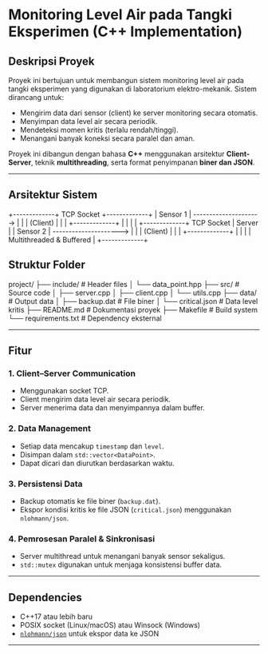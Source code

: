 # Monitoring Level Air pada Tangki Eksperimen (C++ Implementation)

## Deskripsi Proyek

Proyek ini bertujuan untuk membangun sistem monitoring level air pada tangki eksperimen yang digunakan di laboratorium elektro-mekanik. Sistem dirancang untuk:
- Mengirim data dari sensor (client) ke server monitoring secara otomatis.
- Menyimpan data level air secara periodik.
- Mendeteksi momen kritis (terlalu rendah/tinggi).
- Menangani banyak koneksi secara paralel dan aman.

Proyek ini dibangun dengan bahasa **C++** menggunakan arsitektur **Client-Server**, teknik **multithreading**, serta format penyimpanan **biner dan JSON**.

---

## Arsitektur Sistem
+-------------+ TCP Socket +-------------+
| Sensor 1 | ---------------------> | |
| (Client) | | |
+-------------+ | |
| |
+-------------+ TCP Socket | Server |
| Sensor 2 | ---------------------> | |
| (Client) | | |
+-------------+ | |
| |
Multithreaded & Buffered |
+-------------+

## Struktur Folder
project/
├── include/ # Header files
│ └── data_point.hpp
├── src/ # Source code
│ ├── server.cpp
│ ├── client.cpp
│ └── utils.cpp
├── data/ # Output data
│ ├── backup.dat # File biner
│ └── critical.json # Data level kritis
├── README.md # Dokumentasi proyek
├── Makefile # Build system
└── requirements.txt # Dependency eksternal

---

## Fitur

### 1. Client–Server Communication
- Menggunakan socket TCP.
- Client mengirim data level air secara periodik.
- Server menerima data dan menyimpannya dalam buffer.

### 2. Data Management
- Setiap data mencakup `timestamp` dan `level`.
- Disimpan dalam `std::vector<DataPoint>`.
- Dapat dicari dan diurutkan berdasarkan waktu.

### 3. Persistensi Data
- Backup otomatis ke file biner (`backup.dat`).
- Ekspor kondisi kritis ke file JSON (`critical.json`) menggunakan `nlohmann/json`.

### 4. Pemrosesan Paralel & Sinkronisasi
- Server multithread untuk menangani banyak sensor sekaligus.
- `std::mutex` digunakan untuk menjaga konsistensi buffer data.

---

##  Dependencies

- C++17 atau lebih baru
- POSIX socket (Linux/macOS) atau Winsock (Windows)
- [`nlohmann/json`](https://github.com/nlohmann/json) untuk ekspor data ke JSON

---

